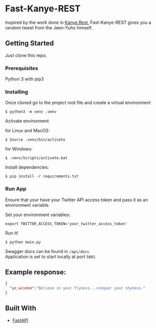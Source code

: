 # Fast-Kanye-REST

Inspired by the work done in [Kanye.Rest](https://kanye.rest/), Fast-Kanye-REST gives you a random tweet from the Jeen-Yuhs himself.

## Getting Started

Just clone this repo.
### Prerequisites

Python 3 with pip3


### Installing

Once cloned go to the project root file and create a virtual environment

```
$ python3 -m venv .venv
```

Activate environment

for Linux and MacOS:
```
$ Source .venv/bin/activate
```
for Windows:
```
$ .venv/Scripts/activate.bat
```

Install dependencies:

```
$ pip install -r requirements.txt
```

### Run App

Ensure that your have your Twitter API access token and pass it as an environment variable.

Set your environment variables:
```shell
export TWITTER_ACCESS_TOKEN='your_twitter_access_token'
```

Run it!

```
$ python main.py
```

Swagger docs can be found in 
```/api/docs```
<br/>
Application is set to start locally at port ```5001```


## Example response:
```json
{
  "ye_wisdom":"Believe in your flyness...conquer your shyness."
}

```

## Built With


* [FastAPI](https://fastapi.tiangolo.com/)